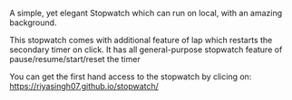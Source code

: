 A simple, yet elegant Stopwatch which can run on local, with an amazing background.

This stopwatch comes with additional feature of lap which restarts the secondary timer on click.
It has all general-purpose stopwatch feature of pause/resume/start/reset the timer

You can get the first hand access to the stopwatch by clicing on: https://riyasingh07.github.io/stopwatch/
